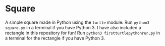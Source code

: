 # Square
A simple square made in Python using the `turtle` module. Run `python3 square.py` in a terminal if you have Python 3. I have also included a rectangle in this repository for fun! Run `python3 firstturtlepythonrun.py` in a terminal for the rectangle if you have Python 3.
